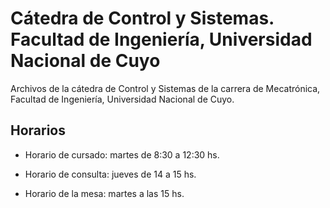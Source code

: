
# Cátedra de Control y Sistemas. Facultad de Ingeniería, Universidad Nacional de Cuyo

Archivos de la cátedra de Control y Sistemas de la carrera de Mecatrónica, Facultad de Ingeniería, Universidad Nacional de Cuyo.

## Horarios

* Horario de cursado: martes de 8:30 a 12:30 hs.

* Horario de consulta: jueves de 14 a 15 hs.

* Horario de la mesa: martes a las 15 hs.
